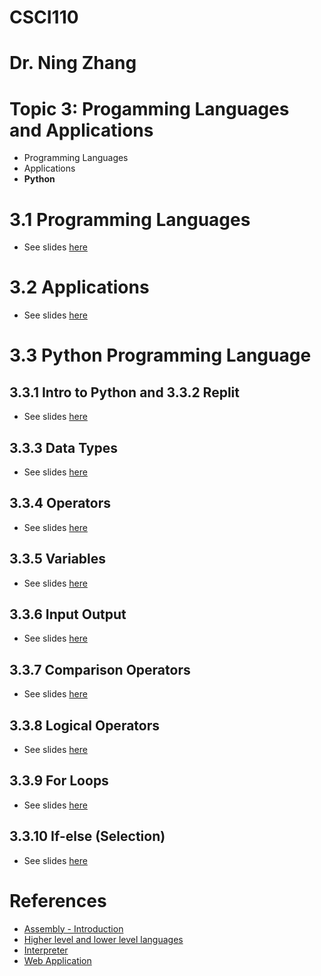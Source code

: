 # CSCI110
# Dr. Ning Zhang
# Topic 3: Progamming Languages and Applications
+ Programming Languages
+ Applications
+ **Python**

# 3.1 Programming Languages
+ See slides [here](ProgrammingLanguages.md)


# 3.2 Applications
+ See slides [here](Applications.md)



# 3.3 Python Programming Language
## 3.3.1 Intro to Python and 3.3.2 Replit

+ See slides [here](IntroPython.md)

## 3.3.3 Data Types

+ See slides [here](DataTypes.md)

## 3.3.4 Operators

+ See slides [here](Operators.md)

## 3.3.5 Variables

+ See slides [here](Variables.md)

## 3.3.6 Input Output

+ See slides [here](InputOutput.md)

## 3.3.7 Comparison Operators

+ See slides [here](Comparison.md)


## 3.3.8 Logical Operators
+ See slides [here](Logical.md)
  
## 3.3.9 For Loops
+ See slides [here](ForLoop.md)

## 3.3.10 If-else (Selection)

+ See slides [here](selection.md)


# References
+ [Assembly - Introduction](https://www.tutorialspoint.com/assembly_programming/assembly_introduction.htm)
+ [Higher level and lower level languages](https://computersciencewiki.org/index.php/Higher_level_and_lower_level_languages)
+ [Interpreter](https://en.wikipedia.org/wiki/Interpreter_(computing))
+ [Web Application](https://en.wikipedia.org/wiki/Web_application)
